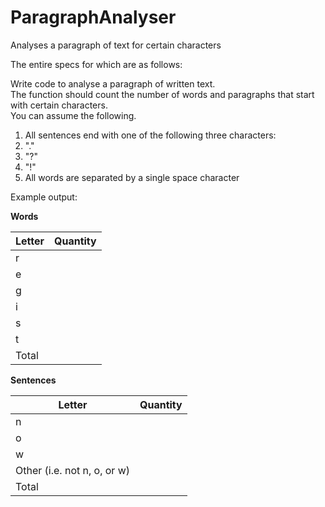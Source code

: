 # ParagraphAnalyser
Analyses a paragraph of text for certain characters

The entire specs for which are as follows:

Write code to analyse a paragraph of written text.  
The function should count the number of words and paragraphs that start with certain characters.  
You can assume the following.  
1. All sentences end with one of the following three characters:  
  2. "."  
  2. "?"  
  2. "!"  
1. All words are separated by a single space character  
  
Example output:  
    
**Words**  

| Letter | Quantity |
| ------ | --------- |
| r | |
| e | |
| g | |
| i | |
| s | |
| t | |
| Total | |

**Sentences**  

| Letter | Quantity |
| ------ | --------- |
| n | |
| o | |
| w | |
| Other (i.e. not n, o, or w)| |
| Total | |